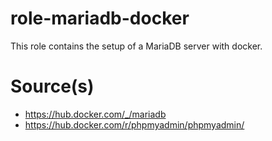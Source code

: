 # role-mariadb-docker
This role contains the setup of a MariaDB server with docker.

# Source(s)
- https://hub.docker.com/_/mariadb
- https://hub.docker.com/r/phpmyadmin/phpmyadmin/
